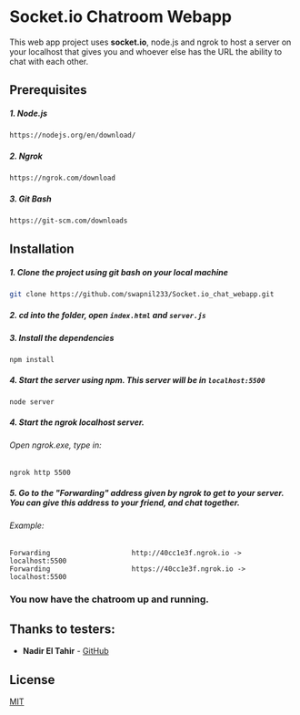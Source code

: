 # Socket.io Chatroom Webapp

This web app project uses **socket.io**, node.js and ngrok to host a server on your localhost that gives you and whoever else has the URL the ability to chat with each other.

## Prerequisites
##### 1. Node.js
```bash
https://nodejs.org/en/download/
```

##### 2. Ngrok
```bash
https://ngrok.com/download
```

##### 3. Git Bash
```bash
https://git-scm.com/downloads
```


## Installation

##### 1. Clone the project using git bash on your local machine

```bash
git clone https://github.com/swapnil233/Socket.io_chat_webapp.git
```

##### 2. cd into the folder, open `index.html` and `server.js` 

##### 3. Install the dependencies
```
npm install
```

##### 4. Start the server using npm. This server will be in ```localhost:5500```
```
node server
```

##### 4. Start the ngrok localhost server. 
###### Open ngrok.exe, type in:
```
ngrok http 5500
```

##### 5. Go to the "Forwarding" address given by ngrok to get to your server. You can give this address to your friend, and chat together.
###### Example:

```
Forwarding                    http://40cc1e3f.ngrok.io -> localhost:5500
Forwarding                    https://40cc1e3f.ngrok.io -> localhost:5500
```

### You now have the chatroom up and running. 

## Thanks to testers:
* **Nadir El Tahir** - [GitHub](https://github.com/Couls) 

## License
[MIT](https://choosealicense.com/licenses/mit/)
